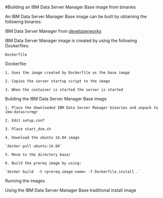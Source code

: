 #Building an IBM Data Server Manager Base image from binaries
 
An IBM Data Server Manager Base image can be built by obtaining the following binaries:

IBM Data Server Manager from [developerworks](http://www.ibm.com/developerworks/downloads/im/dsm/)


IBM Data Server Manager image is created by using the following Dockerfiles:

    Dockerfile

Dockerfile:

    1. Uses the image created by Dockerfile as the base image

    2. Copies the server startup script to the image

    3. When the container is started the server is started

Building the IBM Data Server Manager Base image

    1. Place the downloaded IBM Data Server Manager binaries and unpack to ibm-datasrvrmgr

    2. Edit setup.conf

    3. Place start_dsm.sh

    4. Download the ubuntu 14.04 image

    `docker pull ubuntu:14.04`

    5. Move to the directory base/

    6. Build the prereq image by using:

    `docker build  -t <prereq-image-name> -f Dockerfile.install .`
                            
Running the images

Using the IBM Data Server Manager Base traditional install image 
